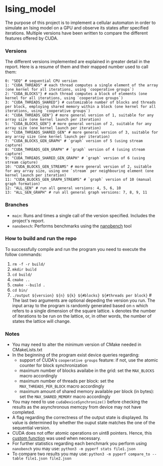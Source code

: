 # Ising_model

The purpose of this project is to implement a cellular automaton in order to simulate an Ising model on a GPU and observe its states after specified iterations. Multiple versions have been written to compare the different features offered by CUDA.

### Versions
The different versions implemented are explained in greater detail in the report. Here is a resume of them and their mapped number used to call them:
```
0: "SEQ" # sequential CPU version
1: "CUDA_THREADS" # each thread computes a single element of the array (one kernel for all iterations, using `cooperative groups`)
2: "CUDA_BLOCKS"} # each thread computes a block of elements (one kernel for all iterations, using `cooperative groups`)
3: "CUDA_THREADS_SHARED"} # customizable number of blocks and threads per block, employing shared memory within a block (one kernel for all iterations, using `cooperative groups`)
4: "CUDA_THREADS_GEN"} # more general version of 1, suitable for any array size (one kernel launch per iteration)
5: "CUDA_BLOCKS_GEN"} # more general version of 2, suitable for any array size (one kernel launch per iteration)
6: "CUDA_THREADS_SHARED_GEN" # more general version of 3, suitable for any array size (one kernel launch per iteration)
7: "CUDA_BLOCKS_GEN_GRAPH" # `graph` version of 5 (using stream capture)
8: "CUDA_THREADS_GEN_GRAPH" # `graph` version of 4 (using stream capture)
9: "CUDA_THREADS_SHARED_GEN_GRAPH" # `graph` version of 6 (using stream capture)
10: "CUDA_BLOCKS_GEN_STREAMS" # more general version of 2, suitable for any array size, using one `stream` per neighbouring element (one kernel launch per iteration)
11: "CUDA_BLOCKS_GEN_GRAPH_STREAMS" # `graph` version of 10 (manual graph formation)
12: "ALL_GEN" # run all general versions: 4, 5, 6, 10
13: "ALL_GEN_GRAPH" # run all general graph versions: 7, 8, 9, 11
```

### Branches
* `main`: Runs and times a single call of the version specified. Includes the project's report.
* `nanobench`: Performs benchmarks using the [nanobench](https://github.com/andreas-abel/nanoBench) tool 

### How to build and run the repo

To successfully compile and run the program you need to execute the follow commands:

1. `rm -f -r build/`
2. `mkdir build`
3. `cd build/`
4. `cmake ..`
5. `cmake --build .`
6. `cd bin/`
7. `./output ${version} ${n} ${k} ${#blocks} ${#threads per block}` # The last two arguments are optional depeding the version you run. The input array to the program is randomly generated based on `n` which refers to a single dimension of the square lattice. `k` denotes the number of iterations to be run on the lattice, or, in other words, the number of states the lattice will change.

### Notes
* You may need to alter the minimum version of CMake needed in CMakeLists.txt
* In the beginning of the program exist device queries regarding:
   * support of CUDA's `cooperative groups` feature: if not, use the atomic counter for block synchronization
   * maximum number of blocks availabe in the grid: set the `MAX_BLOCKS` macro accordingly
   * maximum number of threads per block: set the `MAX_THREADS_PER_BLOCK` macro accordingly
   * maximum amount of shared memory available per block (in bytes): set the `MAX_SHARED_MEMORY` macro accordingly
* You may need to use `cudaDeviceSynchronize()` before checking the results as the asynchronous memcpy from device may not have completed.
* A flag regarding the correctness of the output state is displayed. Its value is determined by whether the ouput state matches the one of the sequential version.
* CUDA does not offer atomic operations on uint8 pointers. Hence, this [custom function](https://stackoverflow.com/a/59329536) was used when necessary.
* For further statistics regarding each benchmark you perform using `nanobench` you may use: `python3 -m pyperf stats file1.json`
* To compare two results you may use: `python3 -m pyperf compare_to --table file1.json file2.json`
